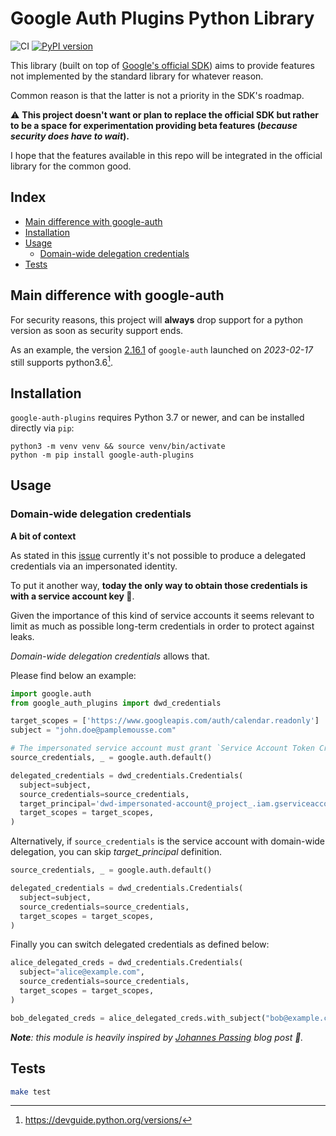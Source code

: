 Google Auth Plugins Python Library
==================================

<!--- @begin-badges@ --->
![CI](https://github.com/LoicSikidi/google-auth-plugins-library-python/workflows/CI/badge.svg)
[![PyPI version](https://badge.fury.io/py/google-auth-plugins.svg)](https://pypi.org/project/google-auth-plugins)
<!--- @end-badges@ --->

This library (built on top of [Google's official SDK](https://github.com/googleapis/google-auth-library-python)) aims to provide features not implemented by the standard library for whatever reason.

Common reason is that the latter is not a priority in the SDK's roadmap.

⚠️ **This project doesn't want or plan to replace the official SDK but rather to be a space for experimentation providing beta features (*because security does have to wait*).**

I hope that the features available in this repo will be integrated in the official library for the common good.

## Index

* [Main difference with google-auth](#main-difference-with-google-auth)
* [Installation](#installation)
* [Usage](#usage)
  * [Domain-wide delegation credentials](#domain-wide-delegation-credentials)
* [Tests](#tests)

## Main difference with google-auth

For security reasons, this project will **always** drop support for a python version as soon as security support ends.

As an example, the version [2.16.1](https://github.com/googleapis/google-auth-library-python/blob/main/CHANGELOG.md#2161-2023-02-17) of `google-auth` launched on *2023-02-17* still supports python3.6[^1].

[^1]: https://devguide.python.org/versions/

## Installation

`google-auth-plugins` requires Python 3.7 or newer, and can be installed directly via `pip`:

```console
python3 -m venv venv && source venv/bin/activate
python -m pip install google-auth-plugins
```

## Usage

### Domain-wide delegation credentials

**A bit of context**

As stated in this [issue](https://github.com/googleapis/google-auth-library-python/issues/930) currently it's not possible to produce a delegated credentials via an impersonated identity. 

To put it another way, **today the only way to obtain those credentials is with a service account key 🤯**.

Given the importance of this kind of service accounts it seems relevant to limit as much as possible long-term credentials in order to protect against leaks.

*Domain-wide delegation credentials* allows that.

Please find below an example:

```python
import google.auth
from google_auth_plugins import dwd_credentials

target_scopes = ['https://www.googleapis.com/auth/calendar.readonly']
subject = "john.doe@pamplemousse.com"

# The impersonated service account must grant `Service Account Token Creator` to the identity represented by source_credentials
source_credentials, _ = google.auth.default()

delegated_credentials = dwd_credentials.Credentials(
  subject=subject,
  source_credentials=source_credentials,
  target_principal='dwd-impersonated-account@_project_.iam.gserviceaccount.com',
  target_scopes = target_scopes,
)
```

Alternatively, if `source_credentials` is the service account with domain-wide delegation, you can skip *target_principal* definition.

```python
source_credentials, _ = google.auth.default()

delegated_credentials = dwd_credentials.Credentials(
  subject=subject,
  source_credentials=source_credentials,
  target_scopes = target_scopes,
)
```

Finally you can switch delegated credentials as defined below:

```python
alice_delegated_creds = dwd_credentials.Credentials(
  subject="alice@example.com",
  source_credentials=source_credentials,
  target_scopes = target_scopes,
)

bob_delegated_creds = alice_delegated_creds.with_subject("bob@example.com")
```

***Note**: this module is heavily inspired by [Johannes Passing](https://jpassing.com/2022/01/15/using-domain-wide-delegation-on-google-cloud-without-service-account-keys/) blog post 🚀.* 

## Tests

```bash
make test
```